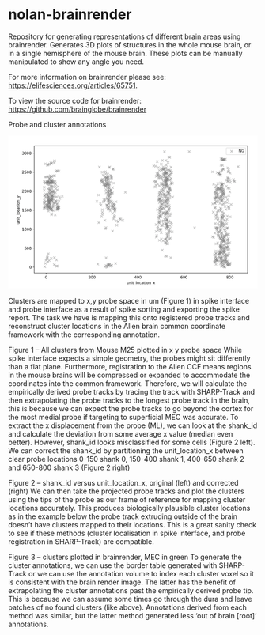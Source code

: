 # nolan-brainrender

Repository for generating representations of different brain areas using brainrender. Generates 3D plots of structures in the whole mouse brain, or in a single hemisphere of the mouse brain. These plots can be manually manipulated to show any angle you need.

For more information on brainrender please see: https://elifesciences.org/articles/65751.

To view the source code for brainrender: https://github.com/brainglobe/brainrender

Probe and cluster annotations

![alt text](images/plot_clusters.png)

Clusters are mapped to x,y probe space in um (Figure 1) in spike interface and probe interface as a result of spike sorting and exporting the spike report. The task we have is mapping this onto registered probe tracks and reconstruct cluster locations in the Allen brain common coordinate framework with the corresponding annotation.
 

Figure 1 – All clusters from Mouse M25 plotted in x y probe space
While spike interface expects a simple geometry, the probes might sit differently than a flat plane. Furthermore, registration to the Allen CCF means regions in the mouse brains will be compressed or expanded to accommodate the coordinates into the common framework. Therefore, we will calculate the empirically derived probe tracks by tracing the track with SHARP-Track and then extrapolating the probe tracks to the longest probe track in the brain, this is because we can expect the probe tracks to go beyond the cortex for the most medial probe if targeting to superficial MEC was accurate. To extract the x displacement from the probe (ML), we can look at the shank_id and calculate the deviation from some average x value (median even better). However, shank_id looks misclassified for some cells (Figure 2 left). We can correct the shank_id by partitioning the unit_location_x between clear probe locations 0-150 shank 0, 150-400 shank 1, 400-650 shank 2 and 650-800 shank 3 (Figure 2 right)
  
Figure 2 – shank_id versus unit_location_x, original (left) and corrected (right)
We can then take the projected probe tracks and plot the clusters using the tips of the probe as our frame of reference for mapping cluster locations accurately. This produces biologically plausible cluster locations as in the example below the probe track extruding outside of the brain doesn’t have clusters mapped to their locations. This is a great sanity check to see if these methods (cluster localisation in spike interface, and probe registration in SHARP-Track) are compatible.
  
Figure 3 – clusters plotted in brainrender, MEC in green
To generate the cluster annotations, we can use the border table generated with SHARP-Track or we can use the annotation volume to index each cluster voxel so it is consistent with the brain render image. The latter has the benefit of extrapolating the cluster annotations past the empirically derived probe tip. This is because we can assume some times go through the dura and leave patches of no found clusters (like above). Annotations derived from each method was similar, but the latter method generated less ‘out of brain [root]’ annotations.

